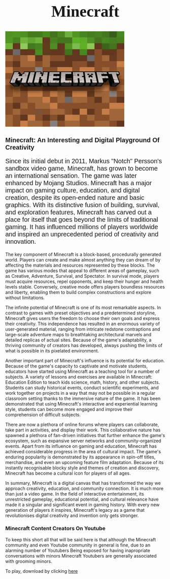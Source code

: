 <!DOCTYPE html>
<html>
<body>
<h1 style="font-family:Lucida Handwriting;font-size:50px;" align="center">Minecraft</h1>
<img src="MinecraftLogo.jpg" alt="MinecraftLogo" class="center" width="375" height="300" />
<h2 style="font-family:Arial;font-size:20px;">Minecraft: An Interesting and Digital Playground Of Creativity</h2>
<p style="font-family:Arial;font-size:20px;">Since its initial debut in 2011, Markus "Notch" Persson's sandbox video game, Minecraft, has grown to become an international sensation. The game was later enhanced by Mojang Studios. Minecraft has a major impact on gaming culture, education, and digital creation, despite its open-ended nature and basic graphics. With its distinctive fusion of building, survival, and exploration features, Minecraft has carved out a place for itself that goes beyond the limits of traditional gaming. It has influenced millions of players worldwide and inspired an unprecedented period of creativity and innovation.

The key component of Minecraft is a block-based, procedurally generated world. Players can create and make almost anything they can dream of by affecting the materials and resources represented by these blocks. The game has various modes that appeal to different areas of gameplay, such as Creative, Adventure, Survival, and Spectator. In survival mode, players must acquire resources, repel opponents, and keep their hunger and health levels stable. Conversely, creative mode offers players boundless resources and liberty, enabling them to build complex constructions and explore without limitations.

The infinite potential of Minecraft is one of its most remarkable aspects. In contrast to games with preset objectives and a predetermined storyline, Minecraft gives users the freedom to choose their own goals and express their creativity. This independence has resulted in an enormous variety of user-generated material, ranging from intricate redstone contraptions and large-scale adventure maps to breathtaking architectural marvels and detailed replicas of actual sites. Because of the game's adaptability, a thriving community of creators has developed, always pushing the limits of what is possible in its pixelated environment.

Another important part of Minecraft's influence is its potential for education. Because of the game's capacity to captivate and motivate students, educators have started using Minecraft as a teaching tool for a number of subjects. A variety of lessons and exercises are available in Minecraft: Education Edition to teach kids science, math, history, and other subjects. Students can study historical events, conduct scientific experiments, and work together on projects in a way that may not be possible in a regular classroom setting thanks to the immersive nature of the game. It has been demonstrated that using Minecraft's interactive and experiential learning style, students can become more engaged and improve their comprehension of difficult subjects.

There are now a plethora of online forums where players can collaborate, take part in activities, and display their work. This collaborative nature has spawned a plethora of fan-driven initiatives that further enhance the game's ecosystem, such as expansive server networks and community-organized events.
Apart from its influence on gaming and education, Minecraft has achieved considerable progress in the area of cultural impact. The game's enduring popularity is demonstrated by its appearance in spin-off titles, merchandise, and even an upcoming feature film adaptation. Because of its instantly recognisable blocky style and themes of creation and discovery, Minecraft has become a cultural icon for players of all ages.

In summary, Minecraft is a digital canvas that has transformed the way we approach creativity, education, and community connection. It is much more than just a video game. In the field of interactive entertainment, its unrestricted gameplay, educational potential, and cultural relevance have made it a singular and significant event in gaming history. With every new generation of players it inspires, Minecraft's legacy as a game that revolutionises digital creativity and invention only gets stronger.</p>
<h3>Minecraft Content Creators On Youtube</h3>
<p>To keep this short all that will be said here is that although the Minecraft community and even Youtube community in general is fine, due to an alarming number of Youtubers Being exposed for having inapropriate conversations with minors Minecraft Youtubers are generally associated with grooming minors.</p>
<p>To play, download by clicking <a href="https://www.minecraft.net/en-us">here</a></p>
